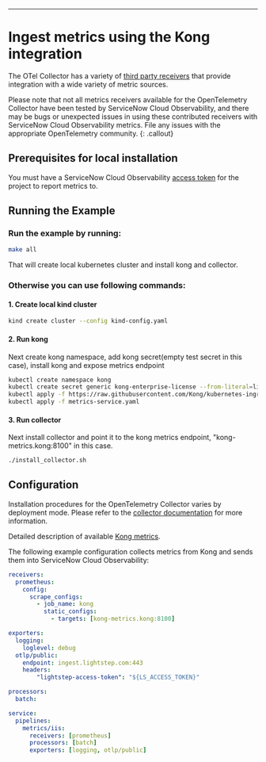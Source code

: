 ---
# Ingest metrics using the Kong integration

The OTel Collector has a variety of [third party receivers](https://github.com/open-telemetry/opentelemetry-collector-contrib/tree/master/receiver) that provide integration with a wide variety of metric sources.

Please note that not all metrics receivers available for the OpenTelemetry Collector have been tested by ServiceNow Cloud Observability, and there may be bugs or unexpected issues in using these contributed receivers with ServiceNow Cloud Observability metrics. File any issues with the appropriate OpenTelemetry community.
{: .callout}

## Prerequisites for local installation

You must have a ServiceNow Cloud Observability [access token](/docs/create-and-manage-access-tokens) for the project to report metrics to.

## Running the Example

### Run the example by running:
```bash
make all
```
That will create local kubernetes cluster and install kong and collector.

### Otherwise you can use following commands:

#### 1. Create local kind cluster

```bash
kind create cluster --config kind-config.yaml
```

#### 2. Run kong

Next create kong namespace, add kong secret(empty test secret in this case), install kong and expose metrics endpoint

```bash
kubectl create namespace kong
kubectl create secret generic kong-enterprise-license --from-literal=license="'{}'" -n kong --dry-run=client -o yaml | kubectl apply -f -
kubectl apply -f https://raw.githubusercontent.com/Kong/kubernetes-ingress-controller/v2.11.0/deploy/single/all-in-one-dbless-k4k8s-enterprise.yaml
kubectl apply -f metrics-service.yaml
```
#### 3. Run collector

Next install collector and point it to the kong metrics endpoint, "kong-metrics.kong:8100" in this case.

```bash
./install_collector.sh
```

## Configuration

Installation procedures for the OpenTelemetry Collector varies by deployment mode. Please refer to the [collector documentation](https://opentelemetry.io/docs/collector/) for more information.

Detailed description of available [Kong metrics](https://docs.konghq.com/hub/kong-inc/prometheus/#available-metrics).

The following example configuration collects metrics from Kong and sends them into ServiceNow Cloud Observability:

```yaml
receivers:
  prometheus:
    config:
      scrape_configs:
        - job_name: kong
          static_configs:
            - targets: [kong-metrics.kong:8100]

exporters:
  logging:
    loglevel: debug
  otlp/public:
    endpoint: ingest.lightstep.com:443
    headers:
        "lightstep-access-token": "${LS_ACCESS_TOKEN}"

processors:
  batch:

service:
  pipelines:
    metrics/iis:
      receivers: [prometheus]
      processors: [batch]
      exporters: [logging, otlp/public]
```

